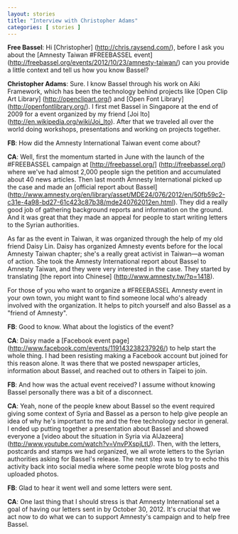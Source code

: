 ```yaml
---
layout: stories
title: "Interview with Christopher Adams"
categories: [ stories ]
---
```


**Free Bassel**: Hi [Christopher] (http://chris.raysend.com/), before I ask you about the [Amnesty Taiwan #FREEBASSEL event] (http://freebassel.org/events/2012/10/23/amnesty-taiwan/) can you provide a little context and tell us how you know Bassel?

**Christopher Adams**: Sure. I know Bassel through his work on Aiki Framework, which has been the technology behind projects like [Open Clip Art Library] (http://openclipart.org/) and [Open Font Library] (http://openfontlibrary.org/). I first met Bassel in Singapore at the end of 2009 for a event organized by my friend [Joi Ito] (http://en.wikipedia.org/wiki/Joi_Ito). After that we traveled all over the world doing workshops, presentations and working on projects together. 

**FB**: How did the Amnesty International Taiwan event come about?

**CA**: Well, first the momentum started in June with the launch of the #FREEBASSEL campaign at [http://freebassel.org/] (http://freebassel.org/) where we've had almost 2,000 people sign the petition and accumulated about 40 news articles. Then last month Amnesty International picked up the case and made an [official report about Bassel] (http://www.amnesty.org/en/library/asset/MDE24/076/2012/en/50fb59c2-c31e-4a98-bd27-61c423c87b38/mde240762012en.html). They did a really good job of gathering background reports and information on the ground. And it was great that they made an appeal for people to start writing letters to the Syrian authorities. 

As far as the event in Taiwan, it was organized through the help of my old friend Daisy Lin. Daisy has organized Amnesty events before for the local Amnesty Taiwan chapter; she's a really great activist in Taiwan—a woman of action. She took the Amnesty International report about Bassel to Amnesty Taiwan, and they were very interested in the case. They started by translating [the report into Chinese] (http://www.amnesty.tw/?p=1418).

For those of you who want to organize a #FREEBASSEL Amnesty event in your own town, you might want to find someone local who's already involved with the organization. It helps to pitch yourself and also Bassel as a "friend of Amnesty". 

**FB**: Good to know. What about the logistics of the event?

**CA**: Daisy made a [Facebook event page] (http://www.facebook.com/events/119143238237926/) to help start the whole thing. I had been resisting making a Facebook account but joined for this reason alone. It was there that we posted newspaper articles, information about Bassel, and reached out to others in Taipei to join. 

**FB**: And how was the actual event received? I assume without knowing Bassel personally there was a bit of a disconnect.

**CA**: Yeah, none of the people knew about Bassel so the event required giving some context of Syria and Bassel as a person to help give people an idea of why he's important to me and the free technology sector in general. I ended up putting together a presentation about Bassel and showed everyone a [video about the situation in Syria via AlJazeera] (http://www.youtube.com/watch?v=VnvPXspjLtU). Then, with the letters, postcards and stamps we had organized, we all wrote letters to the Syrian authorities asking for Bassel's release. The next step was to try to echo this activity back into social media where some people wrote blog posts and uploaded photos.

**FB**: Glad to hear it went well and some letters were sent.

**CA**: One last thing that I should stress is that Amnesty International set a goal of having our letters sent in by October 30, 2012. It's
crucial that we act now to do what we can to support Amnesty's campaign and to help free Bassel.
